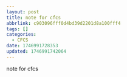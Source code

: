```yaml
---
layout: post
title: note for cfcs
abbrlink: c903096fff0d4bd39d2201d8a100fff4
tags: []
categories:
  - CFCS
date: 1746991728353
updated: 1746991742064
---
```


note for cfcs

